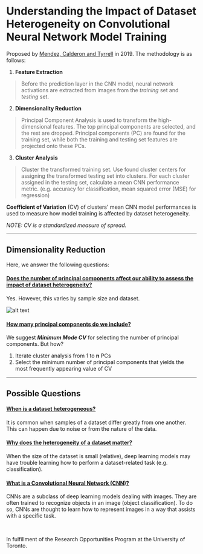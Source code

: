# Understanding the Impact of Dataset Heterogeneity on Convolutional Neural Network Model Training

Proposed by [Mendez, Calderon and Tyrrell](https://link.springer.com/chapter/10.1007/978-3-030-41005-6_21) in 2019. The methodology is as follows:

1. **Feature Extraction**

> Before the prediction layer in the CNN model, neural network activations are extracted from images from the *training* set and *testing* set.

2. **Dimensionality Reduction**

> Principal Component Analysis is used to transform the high-dimensional features. The top principal components are selected, and the rest are dropped. 
> Principal components (PC) are found for the training set, while both the training and testing set features are projected onto these PCs.

3. **Cluster Analysis**

> Cluster the transformed training set. Use found cluster centers for assigning the transformed testing set into clusters.
> For each cluster assigned in the testing set, calculate a mean CNN performance metric. (e.g. accuracy for classification, mean squared error (MSE) for regression)

**Coefficient of Variation** (CV) of clusters' mean CNN model performances is used to measure how model training is affected by dataset heterogeneity.

*NOTE: CV is a standardized measure of spread.*

---
## Dimensionality Reduction

Here, we answer the following questions:

#### <ins>Does the number of principal components affect our ability to assess the impact of dataset heterogeneity? </ins>

Yes. However, this varies by sample size and dataset.

![alt text](https://github.com/stan-hua/pca-clustering/blob/main/results/graphs/presentation_graphs/cv%20vs.%20num_pcs%20(PSP%20300%2C%201).png)


#### <ins>How many principal components do we include?</ins>

We suggest ***Minimum Mode CV*** for selecting the number of principal components. But how?
1. Iterate cluster analysis from 1 to **n** PCs
2. Select the minimum number of principal components that yields the most frequently appearing value of CV



---
## Possible Questions
#### <ins>When is a dataset heterogeneous?</ins>
It is common when samples of a dataset differ greatly from one another. This can happen due to noise or from the nature of the data.

#### <ins>Why does the heterogeneity of a dataset matter?</ins>
When the size of the dataset is small (relative), deep learning models may have trouble learning how to perform a dataset-related task (e.g. classification).

#### <ins>What is a Convolutional Neural Network (CNN)?</ins>
CNNs are a subclass of deep learning models dealing with images. They are often trained to recognize objects in an image (object classification). To do so, CNNs are thought to learn how to represent images in a way that assists with a specific task.

&nbsp;

In fulfillment of the Research Opportunities Program at the University of Toronto.
